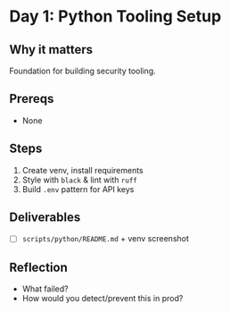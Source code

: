 # Day 1: Python Tooling Setup

## Why it matters
Foundation for building security tooling.

## Prereqs
- None

## Steps
1. Create venv, install requirements
2. Style with `black` & lint with `ruff`
3. Build `.env` pattern for API keys

## Deliverables
- [ ] `scripts/python/README.md` + venv screenshot

## Reflection
- What failed?
- How would you detect/prevent this in prod?
